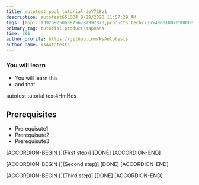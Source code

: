 ```yaml
---
title: autotest_pool_tutorial-deY718z1
description: autotestG5L6O4_9/29/2020 11:57:29 AM
tags: [topic:139269250608756787992873,products:tech/73554900100700000996,tutorial:experience/advanced]
primary_tag: tutorial:product/sapHana
time: 291
author_profile: https://github.com/ksAutotests
author_name: ksAutotests
---
```

### You will learn
- You will learn this
- and that

autotest tutorial text4HmHes

## Prerequisites
- Prerequisute1
- Prerequisute2
- Prerequisute3

[ACCORDION-BEGIN [](First step)]
[DONE]
[ACCORDION-END]

[ACCORDION-BEGIN [](Second step)]
[DONE]
[ACCORDION-END]

[ACCORDION-BEGIN [](Third step)]
[DONE]
[ACCORDION-END]

